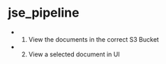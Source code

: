 # jse_pipeline

- 1. View the documents in the correct S3 Bucket
- 2. View a selected document in UI
